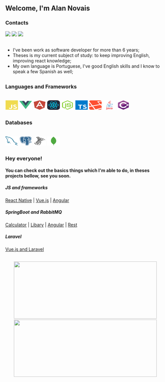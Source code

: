 ## Welcome, I'm Alan Novais ##

<div>
  <h3>Contacts</h3>
  <a href="https://www.linkedin.com/in/alan-novais-866803a0/" target="_blank"><img src="https://img.shields.io/badge/LinkedIn-0077B5?style=for-the-badge&logo=linkedin&logoColor=white"></a>
  <a href="https://wa.me/5571981427074?text=Hello%20I%20found%20your%20profile%20on%20GitHub%2C%20I%27d%20like%20to%20talk%20with%20you" target="_blank"><img     src="https://img.shields.io/badge/WhatsApp-25D366?style=for-the-badge&logo=whatsapp&logoColor=white"></a>
  <a href="mailto:alannovais08@gmail.com?subject=Let%27s%20gonna%20talk" target="_blank"><img src="https://img.shields.io/badge/Gmail-D14836?style=for-the-badge&logo=gmail&logoColor=white"></a>  
</div>

<div><br></div>

- I've been work as software developer for more than 6 years;
- Theses is my current subject of study: to keep improving English, improving react knowledge;
- My own language is Portuguese, I've good English skills and I know to speak a few Spanish as well;

##

### Languages and Frameworks

<div style="display: inline_block"><br>
  <img align="center" alt="alan-Js" height="30" width="40" src="https://raw.githubusercontent.com/devicons/devicon/master/icons/javascript/javascript-plain.svg">
  <img align="center" alt="alan-Vue" height="30" width="40" src="https://raw.githubusercontent.com/devicons/devicon/master/icons/vuejs/vuejs-original.svg">
  <img align="center" alt="alan-Angular" height="30" width="40" src="https://raw.githubusercontent.com/devicons/devicon/master/icons/angularjs/angularjs-plain.svg">
  <img align="center" alt="alan-Reactjs" height="30" width="40" src="https://github.com/tandpfun/skill-icons/blob/main/icons/React-Dark.svg">  
  <img align="center" alt="alan-Nodejs" height="30" width="40" src="https://raw.githubusercontent.com/devicons/devicon/master/icons/nodejs/nodejs-plain.svg">  
  <img align="center" alt="alan-Ts" height="30" width="40" src="https://raw.githubusercontent.com/devicons/devicon/master/icons/typescript/typescript-plain.svg">  
  <img align="center" alt="alan-Laravel" height="30" width="40" src="https://raw.githubusercontent.com/devicons/devicon/master/icons/laravel/laravel-plain.svg">
  <img align="center" alt="alan-Java" height="30" width="40" src="https://raw.githubusercontent.com/devicons/devicon/master/icons/java/java-original-wordmark.svg">
  <img align="center" alt="alan-Csharp" height="30" width="40" src="https://raw.githubusercontent.com/devicons/devicon/master/icons/csharp/csharp-original.svg">
</div>

##

### Databases

<div style="display: inline_block"><br>
  <img align="center" alt="alan-Mysql" height="30" width="40" src="https://raw.githubusercontent.com/devicons/devicon/master/icons/mysql/mysql-plain.svg">
  <img align="center" alt="alan-Postgresql" height="30" width="40" src="https://raw.githubusercontent.com/devicons/devicon/master/icons/postgresql/postgresql-plain.svg">
  <img align="center" alt="alan-SqlServer" height="30" width="40"   src="https://raw.githubusercontent.com/devicons/devicon/master/icons/microsoftsqlserver/microsoftsqlserver-plain.svg">
  <img align="center" alt="alan-Mongo" height="30" width="40" src="https://raw.githubusercontent.com/devicons/devicon/master/icons/mongodb/mongodb-plain.svg">  
</div>

##

### Hey everyone!

#### You can check out the basics things which I'm able to do, in theses projects bellow, see you soon.

<div>
  <div>
    <h5>JS and frameworks</h5>
    <a href="https://github.com/alannovais/react-natitve-review">React Native</a>
    | <a href="https://github.com/alannovais/review-vue3-project">Vue.js</a>
    | <a href="https://github.com/alannovais/nx-star-wars">Angular</a>
  </div>
  <div>
    <h5>SpringBoot and RabbitMQ</h5>
    <a href="https://github.com/alannovais/wit-calculator">Calculator</a> |
    <a href="https://github.com/alannovais/wit-library">Libary</a> |
    <a href="https://github.com/alannovais/wit-angular">Angular</a> |
    <a href="https://github.com/alannovais/wit-rest">Rest</a>
  </div>
  <div>
    <h5>Laravel</h5>
    <a href="https://github.com/alannovais/avansys-28-09">Vue.js and Laravel</a>
  </div>
</div>

##

<div align="center">
  <img height="180em" width="450" src="https://github-readme-stats-git-masterrstaa-rickstaa.vercel.app/api?username=alannovais&&show_icons=true&theme=transparent&include_all_commits=true&count_private=true"/>
  <img height="180em" width="450" src="https://github-readme-stats-git-masterrstaa-rickstaa.vercel.app/api?username=alannovais&layout=compact&langs_count=7&theme=dracula&theme=transparent"/>
  </div>
</div>

